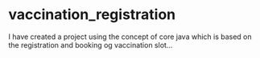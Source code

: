 # vaccination_registration
I have created a project using the concept of core java which is based on the registration and booking og vaccination slot...
